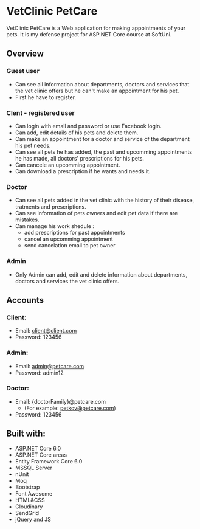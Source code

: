 # VetClinic PetCare
VetClinic PetCare is a Web application for making appointments of your pets. It is my defense project for ASP.NET Core course at SoftUni.
## Overview
### Guest user
- Can see all information about departments, doctors and services that the vet clinic offers but he can't make an appointment for his pet.
- First he have to register.
### Clent - registered user
- Can login with email and password or use Facebook login.
- Can add, edit details of his pets and delete them.
- Can make an appointment for a doctor and service of the department his pet needs.
- Can see all pets he has added, the past and upcomming appointments he has made, all doctors' prescriptions for his pets.
- Can cancele an upcomming appointment.
- Can download a prescription if he wants and needs it.
### Doctor
- Can see all pets added in the vet clinic with the history of their disease, tratments and prescriptions.
- Can see information of pets owners and edit pet data if there are mistakes.
- Can manage his work shedule :
     - add prescriptions for past appointments
     - cancel an upcomming appointment
     - send cancelation email to pet owner
 ### Admin
 - Only Admin can add, edit and delete information about departments, doctors and services the vet clinic offers.
 ## Accounts
 ### Client:
   - Email: client@client.com
   - Password: 123456
 ### Admin:
   - Email: admin@petcare.com
   - Password: admin12
 ### Doctor:
   - Email: {doctorFamily}@petcare.com
      - (For example: petkov@petcare.com)
   - Password: 123456
 ## Built with:
 - ASP.NET Core 6.0
 - ASP.NET Core areas
 - Entity Framework Core 6.0
 - MSSQL Server
 - nUnit
 - Moq
 - Bootstrap
 - Font Awesome
 - HTML&CSS
 - Cloudinary
 - SendGrid
 - jQuery and JS

